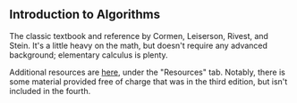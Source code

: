 ## Introduction to Algorithms
The classic textbook and reference by Cormen, Leiserson, Rivest, and Stein. It's a little heavy on the math, but doesn't require any advanced background; elementary calculus is plenty.

Additional resources are [here](https://mitpress.mit.edu/9780262046305/introduction-to-algorithms/), under the "Resources" tab. Notably, there is some material provided free of charge that was in the third edition, but isn't included in the fourth.
